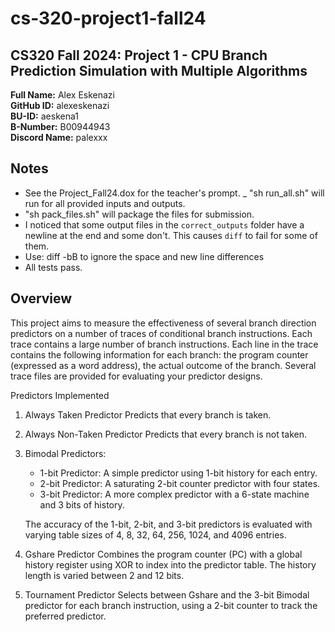 # cs-320-project1-fall24

## CS320 Fall 2024: Project 1 - CPU Branch Prediction Simulation with Multiple Algorithms

**Full Name:** Alex Eskenazi  
**GitHub ID:** alexeskenazi  
**BU-ID:** aeskena1  
**B-Number:** B00944943  
**Discord Name:** palexxx

## Notes

- See the Project_Fall24.dox for the teacher's prompt.
_ "sh run_all.sh"  will run for all provided inputs and outputs.
- "sh pack_files.sh" will package the files for submission.
- I noticed that some output files in the `correct_outputs` folder have a newline at the end and some don't. This causes `diff` to fail for some of them.
- Use: diff -bB to ignore the space and new line differences
- All tests pass.

## Overview

This project aims to measure the effectiveness of several branch direction predictors on a number of traces of conditional branch instructions.
Each trace contains a large number of branch instructions. Each line in the trace contains the following information for each branch: the program counter (expressed as a word address), the actual outcome of the branch. Several trace files are provided for evaluating your predictor designs.

Predictors Implemented

1. Always Taken Predictor
Predicts that every branch is taken.
2. Always Non-Taken Predictor
Predicts that every branch is not taken.
3. Bimodal Predictors:
    - 1-bit Predictor: A simple predictor using 1-bit history for each entry.
    - 2-bit Predictor: A saturating 2-bit counter predictor with four states.
    - 3-bit Predictor: A more complex predictor with a 6-state machine and 3 bits of history.

    The accuracy of the 1-bit, 2-bit, and 3-bit predictors is evaluated with varying table sizes of 4, 8, 32, 64, 256, 1024, and 4096 entries.

5. Gshare Predictor
Combines the program counter (PC) with a global history register using XOR to index into the predictor table. The history length is varied between 2 and 12 bits.
6. Tournament Predictor
Selects between Gshare and the 3-bit Bimodal predictor for each branch instruction, using a 2-bit counter to track the preferred predictor.
